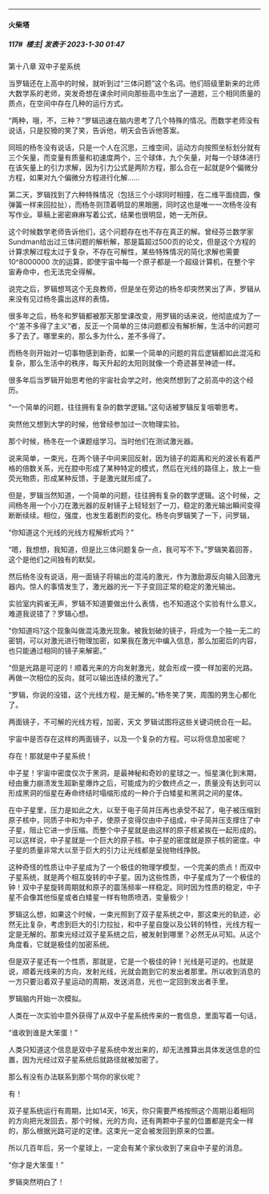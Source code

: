 
*****

####  火柴塔  
##### 117#         楼主| 发表于 2023-1-30 01:47

第十八章 双中子星系统

当罗辑还在上高中的时候，就听到过“三体问题”这个名词。他们班级里新来的北师大数学系的老师，突发奇想在课余时间向那些高中生出了一道题，三个相同质量的质点，在空间中存在几种的运行方式。

“两种，哦，不，三种？”罗辑迅速在脑内思考了几个特殊的情况。而数学老师没有说话，只是狡猾的笑了笑，告诉他，明天会告诉他答案。

同班的杨冬没有说话，只是一个人在沉思，三维空间，运动方向按照坐标划分就有三个矢量，而变量有质量和初速度两个，三个球体，九个矢量，对每一个球体进行在该矢量上的引力求解，因为引力公式是两阶方程，那么合在一起就是9个偏微分方程，如果对九个偏微分方程进行化解……

第二天，罗辑找到了六种特殊情况（包括三个小球同时相撞，在二维平面绕圆，像弹簧一样来回拉扯），而杨冬则顶着明显的黑眼圈，同时这也是唯一一次杨冬没有写作业。草稿上密密麻麻写着公式，结果也很明显，她一无所获。

这个时候数学老师告诉他们，这个问题存在也不存在真正的解。曾经芬兰数学家Sundman给出过三体问题的解析解，那是篇超过500页的论文，但是这个方程的计算求解过程太过于复杂，不存在可解性，某些特殊情况的简化求解也需要10^8000000 次的运算，即使宇宙中每一个原子都是一个超级计算机，在整个宇宙寿命中，也无法完全得解。

说完之后，罗辑想骂这个无良教师，但是坐在旁边的杨冬却突然笑出了声，罗辑从来没有见过杨冬露出这样的表情。

很多年之后，杨冬和罗辑都被那天那堂课改变，用罗辑的话来说，他彻底成为了一个“差不多得了主义”者，反正一个简单的三体问题都没有解析解，生活中的问题可多了去了。哪里来的，那么多为什么，差不多得了。

而杨冬则开始对一切事物感到新奇，如果一个简单的问题的背后逻辑都如此混沌和复杂，那么生活中的秩序，每天升起的太阳则就像一个奇迹甚至神迹一样。

很多年后当罗辑开始思考他的宇宙社会学之时，他突然想到了之前高中的这个经历。

“一个简单的问题，往往拥有复杂的数学逻辑。”这句话被罗辑反复咀嚼思考。

突然他又想到大学的时候，他曾经参加过一次物理实验。

那个时候，杨冬在一个课题组学习。当时他们在测试激光器。

说来简单，一束光，在两个镜子中间来回反射，因为镜子的距离和光的波长有着严格的倍数关系，光在腔中形成了某种特定的模式，然后在光线的路径上，放上一些荧光物质，形成某种反馈，于是激光就形成了。

但是，罗辑当然知道，一个简单的问题，往往拥有复杂的数学逻辑。这个时候，之间杨冬用一个小刀在激光器的反射镜子上轻轻划了一刀，稳定的激光输出瞬间变得断断续续。相位，强度，也发生着剧烈的变化。杨冬向罗辑笑了一下，问罗辑，

“你知道这个光线的光线方程解析式吗？”

“嗯，我想想，我知道，但是比三体问题复杂一点，我可写不下。”罗辑笑着回答，这个是他们之间独有的默契。

然后杨冬没有说话，用一面镜子将输出的混沌的激光，作为激励源反向输入回激光器内。惊人的事情发生了，激光器的光一下子变回正常的稳定的激光输出。

实验室内鸦雀无声，罗辑不知道要做出什么表情，也不知道这个实验有什么意义。难道我说错了？罗辑心想。

“你知道吗?这个现象叫做混沌激光现象。被我划破的镜子，将成为一个独一无二的密钥，可以对激光进行物理加密，如果我在激光中编入信息，那么加密后的内容，也只能通过相同的镜子来解密。”

“但是光路是可逆的！顺着光来的方向发射激光，就会形成一摸一样加密的光路。再做一次相位的反向，就可以输出连续的激光了。”

“罗辑，你说的没错，这个光线方程，是无解的。”杨冬笑了笑，周围的男生心都化了。

两面镜子，不可解的光线方程，加密，天文 罗辑试图将这些关键词统合在一起。

宇宙中是否存在这样的两面镜子，以及一个复杂的方程。可以将信息加密呢？

存在！那就是中子星系统！

中子星！宇宙中密度仅次于黑洞，是最神秘和奇妙的星球之一。恒星演化到末期，经由重力崩溃发生超新星爆炸之后，可能成为的少数终点之一，质量没有达到可以形成黑洞的恒星在寿命终结时塌缩形成的一种介于白矮星和黑洞之间的星体。

在中子星里，压力是如此之大，以至于电子简并压再也承受不起了，电子被压缩到原子核中，同质子中和为中子，使原子变得仅由中子组成，中子简并压支撑住了中子星，阻止它进一步压缩。而整个中子星就是由这样的原子核紧挨在一起形成的。可以这样说，中子星就是一个巨大的原子核。中子星的密度就是原子核的密度。中子星的质量非常大以至于巨大的引力让光线都是呈抛物线挣脱。

这种奇怪的性质让中子星成为了一个极佳的物理学模型，一个完美的质点！而双中子星系统，就是两个相互旋转的中子星。因为这些性质，中子星成为了一个极佳的钟！双中子星旋转周期就和原子的震荡频率一样稳定。同时因为性质的稳定，中子星不会像其他恒星或者白矮星一样有物质喷洒，变量极少！

罗辑这么想，如果这个时候，一束光照到了双子星系统之中，那这束光的轨迹，必然无比复杂，考虑到巨大的引力拉扯，和中子星自旋以及公转的特性，光线方程一定是无解的。那束光经过双子星系统之后，被发射到哪里？必然无从可知。从这个角度看，它就是极佳的加密系统。

但是双子星还有一个性质，那就是，它是一个极佳的钟！光线是可逆的。也就是说，顺着光线来的方向，发射光线，光就会跑到它的发出者那里。所以收到消息的一方只要沿着双子星运动的周期，发送消息，光也一定回到发出者手里。

罗辑脑内开始一次模拟。

人类在一次实验中意外获得了从双中子星系统传来的一套信息，里面写着一句话，

“谁收到谁是大笨蛋！”

人类只知道这个信息是双中子星系统中发出来的，却无法推算出具体发送信息的位置，因为光经过双子星系统后就路径就被加密了。

那么有没有办法联系到那个骂你的家伙呢？

有！

双子星系统运行有周期，比如14天，16天，你只需要严格按照这个周期沿着相同的方向把光发回去，那个时候，光的方向，还有两颗中子星的位置都是完全一样的，那么根据光路可逆的定律。这束光一定会被发回到原来的位置。

所以几百年后，另一个星球上，一定会有某个家伙收到了来自中子星的消息。

“你才是大笨蛋！”

罗辑突然明白了！

